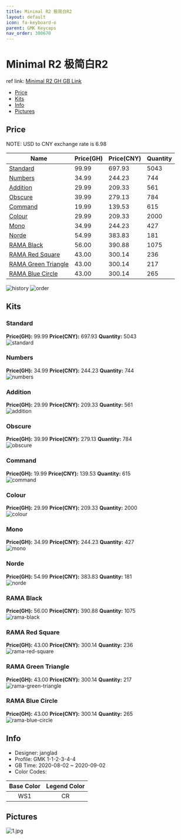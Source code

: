 ```yaml
---
title: Minimal R2 极简白R2
layout: default
icon: fa-keyboard-o
parent: GMK Keycaps
nav_order: 300670
---
```


# Minimal R2 极简白R2

ref link: [Minimal R2 GH GB Link](https://geekhack.org/index.php?topic=107868.0)  
* [Price](#price)  
* [Kits](#kits)  
* [Info](#info)  
* [Pictures](#pictures)  


## Price  

NOTE: USD to CNY exchange rate is 6.98

| Name          | Price(GH)    |  Price(CNY) | Quantity |
| ------------- | ------------ |  ---------- | -------- |
|[Standard](#standard)|99.99|697.93|5043|
|[Numbers](#numbers)|34.99|244.23|744|
|[Addition](#addition)|29.99|209.33|561|
|[Obscure](#obscure)|39.99|279.13|784|
|[Command](#command)|19.99|139.53|615|
|[Colour](#colour)|29.99|209.33|2000|
|[Mono](#mono)|34.99|244.23|427|
|[Norde](#norde)|54.99|383.83|181|
|[RAMA Black](#rama-black)|56.00|390.88|1075|
|[RAMA Red Square](#rama-red-square)|43.00|300.14|236|
|[RAMA Green Triangle](#rama-green-triangle)|43.00|300.14|217|
|[RAMA Blue Circle](#rama-blue-circle)|43.00|300.14|265|

<img src="{{ 'assets/images/gmk-keycaps/minimalr2/history.png' | relative_url }}" alt="history" class="image featured">
<img src="{{ 'assets/images/gmk-keycaps/minimalr2/order.png' | relative_url }}" alt="order" class="image featured">

## Kits  
### Standard  
**Price(GH):** 99.99    **Price(CNY):** 697.93    **Quantity:** 5043  
<img src="{{ 'assets/images/gmk-keycaps/minimalr2/kits_pics/standard.jpg' | relative_url }}" alt="standard" class="image featured">

### Numbers  
**Price(GH):** 34.99    **Price(CNY):** 244.23    **Quantity:** 744  
<img src="{{ 'assets/images/gmk-keycaps/minimalr2/kits_pics/numbers.jpg' | relative_url }}" alt="numbers" class="image featured">

### Addition  
**Price(GH):** 29.99    **Price(CNY):** 209.33    **Quantity:** 561  
<img src="{{ 'assets/images/gmk-keycaps/minimalr2/kits_pics/addition.jpg' | relative_url }}" alt="addition" class="image featured">

### Obscure  
**Price(GH):** 39.99    **Price(CNY):** 279.13    **Quantity:** 784  
<img src="{{ 'assets/images/gmk-keycaps/minimalr2/kits_pics/obscure.jpg' | relative_url }}" alt="obscure" class="image featured">

### Command  
**Price(GH):** 19.99    **Price(CNY):** 139.53    **Quantity:** 615  
<img src="{{ 'assets/images/gmk-keycaps/minimalr2/kits_pics/command.jpg' | relative_url }}" alt="command" class="image featured">

### Colour  
**Price(GH):** 29.99    **Price(CNY):** 209.33    **Quantity:** 2000  
<img src="{{ 'assets/images/gmk-keycaps/minimalr2/kits_pics/colour.jpg' | relative_url }}" alt="colour" class="image featured">

### Mono  
**Price(GH):** 34.99    **Price(CNY):** 244.23    **Quantity:** 427  
<img src="{{ 'assets/images/gmk-keycaps/minimalr2/kits_pics/mono.jpg' | relative_url }}" alt="mono" class="image featured">

### Norde  
**Price(GH):** 54.99    **Price(CNY):** 383.83    **Quantity:** 181  
<img src="{{ 'assets/images/gmk-keycaps/minimalr2/kits_pics/norde.jpg' | relative_url }}" alt="norde" class="image featured">

### RAMA Black  
**Price(GH):** 56.00    **Price(CNY):** 390.88    **Quantity:** 1075  
<img src="{{ 'assets/images/gmk-keycaps/minimalr2/kits_pics/rama-black.png' | relative_url }}" alt="rama-black" class="image featured">

### RAMA Red Square  
**Price(GH):** 43.00    **Price(CNY):** 300.14    **Quantity:** 236  
<img src="{{ 'assets/images/gmk-keycaps/minimalr2/kits_pics/rama-red-square.png' | relative_url }}" alt="rama-red-square" class="image featured">

### RAMA Green Triangle  
**Price(GH):** 43.00    **Price(CNY):** 300.14    **Quantity:** 217  
<img src="{{ 'assets/images/gmk-keycaps/minimalr2/kits_pics/rama-green-triangle.png' | relative_url }}" alt="rama-green-triangle" class="image featured">

### RAMA Blue Circle  
**Price(GH):** 43.00    **Price(CNY):** 300.14    **Quantity:** 265  
<img src="{{ 'assets/images/gmk-keycaps/minimalr2/kits_pics/rama-blue-circle.png' | relative_url }}" alt="rama-blue-circle" class="image featured">


## Info  
* Designer: janglad  
* Profile: GMK 1-1-2-3-4-4  
* GB Time: 2020-08-02 ~ 2020-09-02  
* Color Codes:  

|Base Color     | Legend Color
| :-------------: | :------------:
|WS1|CR


## Pictures  
<img src="{{ 'assets/images/gmk-keycaps/minimalr2/rendering_pics/1.jpg' | relative_url }}" alt="1.jpg" class="image featured">
